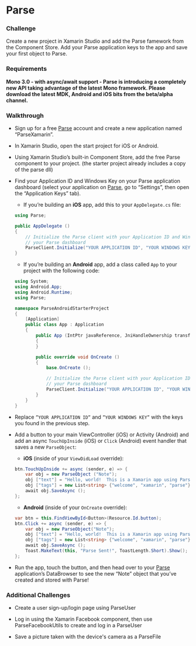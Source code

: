 # Parse

### Challenge

Create a new project in Xamarin Studio and add the Parse famework from the Component Store.  Add your Parse application keys to the app and save your first object to Parse.

### Requirements

<b>Mono 3.0 - with async/await support - Parse is introducing a completely new API taking advantage of the latest Mono framework. Please download the latest MDK, Android and iOS bits from the beta/alpha channel.</b>

### Walkthrough

* Sign up for a free [Parse](http://www.parse.com) account and create a new application named “ParseXamarin”.
* In Xamarin Studio, open the start project for iOS or Android.
* Using Xamarin Studio’s built-in Component Store, add the free Parse component to your project. (the starter project already includes a copy of the parse dll)
* Find your Application ID and Windows Key on your Parse application dashboard (select your application on [Parse](https://parse.com/apps), go to “Settings”, then open the “Application Keys” tab).
	* If you’re building an **iOS** app, add this to your `AppDelegate.cs` file:
	
	```C#
	using Parse;
	```
	
	```C#
	public AppDelegate ()
	{
		// Initialize the Parse client with your Application ID and Windows Key found on
		// your Parse dashboard
		ParseClient.Initialize("YOUR APPLICATION ID", "YOUR WINDOWS KEY");
	}
	```
	* If you’re building an **Android** app, add a class called `App` to your project with the following code:

	
	```C#
	using System;
	using Android.App;
	using Android.Runtime;
	using Parse;

	namespace ParseAndroidStarterProject
	{
		[Application]
		public class App : Application
		{
			public App (IntPtr javaReference, JniHandleOwnership transfer) : base(javaReference, transfer)
			{
			}

			public override void OnCreate ()
			{
				base.OnCreate ();

				// Initialize the Parse client with your Application ID and Windows Key found on
				// your Parse dashboard
				ParseClient.Initialize("YOUR APPLICATION ID", "YOUR WINDOWS KEY");
			}
		}
	}
	```
* Replace `”YOUR APPLICATION ID”` and `”YOUR WINDOWS KEY”` with the keys you found in the previous step.
* Add a button to your main ViewController (iOS) or Activity (Android) and add an async `TouchUpInside` (iOS) or `Click` (Android) event handler that saves a new `ParseObject`:
	* **iOS** (inside of your `ViewDidLoad` override):
	
	```C#
	btn.TouchUpInside += async (sender, e) => {
		var obj = new ParseObject ("Note");
		obj ["text"] = "Hello, world!  This is a Xamarin app using Parse!";
		obj ["tags"] = new List<string> {"welcome", "xamarin", "parse"};
		await obj.SaveAsync ();
	};
	```
	* **Android** (inside of your `OnCreate` override):

	```C#
	var btn = this.FindViewById<Button>(Resource.Id.button);
	btn.Click += async (sender, e) => {
		var obj = new ParseObject("Note");
		obj ["text"] = "Hello, world!  This is a Xamarin app using Parse!";
		obj ["tags"] = new List<string> {"welcome", "xamarin", "parse"};
		await obj.SaveAsync ();
		Toast.MakeText(this, "Parse Sent!", ToastLength.Short).Show();			
	};
	```
* Run the app, touch the button, and then head over to your [Parse](https://parse.com/apps) application’s DataBrowser to see the new “Note” object that you’ve created and stored with Parse!

### Additional Challenges

* Create a user sign-up/login page using ParseUser

* Log in using the Xamarin Facebook component, then use ParseFacebookUtils to create and log in a ParseUser
 
* Save a picture taken with the device's camera as a ParseFile